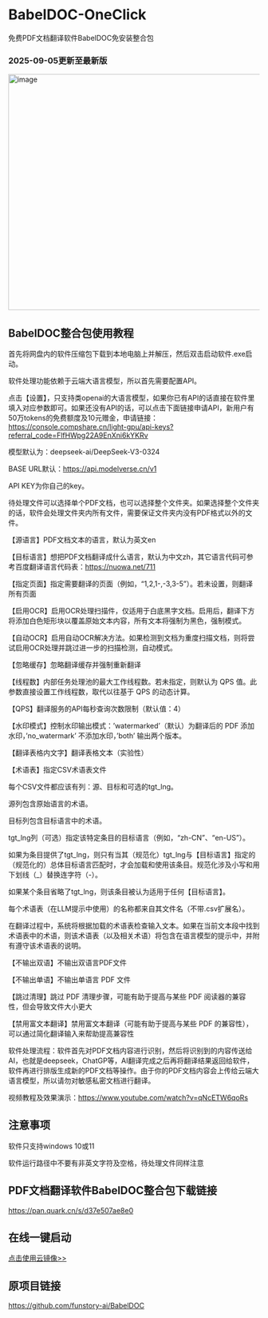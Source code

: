 # BabelDOC-OneClick
免费PDF文档翻译软件BabelDOC免安装整合包

### 2025-09-05更新至最新版

<img width="1000" height="472" alt="image" src="https://github.com/user-attachments/assets/4a3fb390-ac63-4fec-944f-b2375c706a6a" />


## BabelDOC整合包使用教程
首先将网盘内的软件压缩包下载到本地电脑上并解压，然后双击启动软件.exe启动。

软件处理功能依赖于云端大语言模型，所以首先需要配置API。

点击【设置】，只支持类openai的大语言模型，如果你已有API的话直接在软件里填入对应参数即可。如果还没有API的话，可以点击下面链接申请API，新用户有50万tokens的免费额度及10元赠金，申请链接：https://console.compshare.cn/light-gpu/api-keys?referral_code=FlfHWpg22A9EnXni6kYKRv

模型默认为：deepseek-ai/DeepSeek-V3-0324

BASE URL默认：https://api.modelverse.cn/v1

API KEY为你自己的key。

待处理文件可以选择单个PDF文档，也可以选择整个文件夹。如果选择整个文件夹的话，软件会处理文件夹内所有文件，需要保证文件夹内没有PDF格式以外的文件。

【源语言】PDF文档文本的语言，默认为英文en

【目标语言】想把PDF文档翻译成什么语言，默认为中文zh，其它语言代码可参考百度翻译语言代码表：https://nuowa.net/711

【指定页面】指定需要翻译的页面（例如，“1,2,1-,-3,3-5”）。若未设置，则翻译所有页面

【启用OCR】启用OCR处理扫描件，仅适用于白底黑字文档。启用后，翻译下方将添加白色矩形块以覆盖原始文本内容，所有文本将强制为黑色，强制模式。

【自动OCR】启用自动OCR解决方法。如果检测到文档为重度扫描文档，则将尝试启用OCR处理并跳过进一步的扫描检测，自动模式。

【忽略缓存】忽略翻译缓存并强制重新翻译

【线程数】内部任务处理池的最大工作线程数。若未指定，则默认为 QPS 值。此参数直接设置工作线程数，取代以往基于 QPS 的动态计算。

【QPS】翻译服务的API每秒查询次数限制（默认值：4）

【水印模式】控制水印输出模式：’watermarked’（默认）为翻译后的 PDF 添加水印，’no_watermark’ 不添加水印，’both’ 输出两个版本。

【翻译表格内文字】翻译表格文本（实验性）

【术语表】指定CSV术语表文件

每个CSV文件都应该有列：源、目标和可选的tgt_lng。

源列包含原始语言的术语。

目标列包含目标语言中的术语。

tgt_lng列（可选）指定该特定条目的目标语言（例如，“zh-CN”、“en-US”）。

如果为条目提供了tgt_lng，则只有当其（规范化）tgt_lng与【目标语言】指定的（规范化的）总体目标语言匹配时，才会加载和使用该条目。规范化涉及小写和用下划线（_）替换连字符（-）。

如果某个条目省略了tgt_lng，则该条目被认为适用于任何【目标语言】。

每个术语表（在LLM提示中使用）的名称都来自其文件名（不带.csv扩展名）。

在翻译过程中，系统将根据加载的术语表检查输入文本。如果在当前文本段中找到术语表中的术语，则该术语表（以及相关术语）将包含在语言模型的提示中，并附有遵守该术语表的说明。

【不输出双语】不输出双语言PDF文件

【不输出单语】不输出单语言 PDF 文件

【跳过清理】跳过 PDF 清理步骤，可能有助于提高与某些 PDF 阅读器的兼容性，但会导致文件大小更大

【禁用富文本翻译】禁用富文本翻译（可能有助于提高与某些 PDF 的兼容性），可以通过简化翻译输入来帮助提高兼容性

软件处理流程：软件首先对PDF文档内容进行识别，然后将识别到的内容传送给AI，也就是deepseek，ChatGP等，AI翻译完成之后再将翻译结果返回给软件，软件再进行排版生成新的PDF文档等操作。由于你的PDF文档内容会上传给云端大语言模型，所以请勿对敏感私密文档进行翻译。

视频教程及效果演示：https://www.youtube.com/watch?v=qNcETW6qoRs

## 注意事项
软件只支持windows 10或11

软件运行路径中不要有非英文字符及空格，待处理文件同样注意

## PDF文档翻译软件BabelDOC整合包下载链接
https://pan.quark.cn/s/d37e507ae8e0

## 在线一键启动
[点击使用云镜像>>](https://www.compshare.cn/images/WlA85JjXs1f8?referral_code=FlfHWpg22A9EnXni6kYKRv&ytag=GPU_yy_aidayang0905)

## 原项目链接
https://github.com/funstory-ai/BabelDOC
